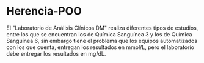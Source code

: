 # Herencia-POO
El "Laboratorio de Análisis Clínicos DM" realiza diferentes tipos de estudios, entre los que se encuentran los de Química Sanguínea 3 y los de Química Sanguínea 6, sin embargo tiene el problema que los equipos automatizados con los que cuenta, entregan los resultados en mmol/L, pero el laboratorio debe entregar los resultados en mg/dL.
